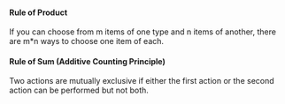 #### Rule of Product

If you can choose from m items of one type and n items of another, there are m*n ways to choose one item of each.

#### Rule of Sum (Additive Counting Principle)

Two actions are mutually exclusive if either the first action or the second action can be performed but not both.

